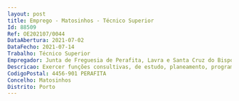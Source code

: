 ```yaml
--- 
layout: post
title: Emprego - Matosinhos - Técnico Superior
Id: 88509
Ref: OE202107/0044
DataAbertura: 2021-07-02
DataFecho: 2021-07-14
Trabalho: Técnico Superior
Empregador: Junta de Freguesia de Perafita, Lavra e Santa Cruz do Bispo
Descricao: Exercer funções consultivas, de estudo, planeamento, programação, avaliação e aplicação de métodos e processos de natureza técnica e científica que visam fundamentar e preparar a decisão no âmbito das atribuições do Gabinete de Inserção Social Profissional (GIP) a funcionar nos polos de Perafita, Lavra e Santa Cruz do Bispo  promover ações de incentivo à procura ativa de emprego e empreendedorismo local  sistematizar e divulgar as ofertas de emprego e apoiar a colocação de desempregados da Freguesia  divulgar medidas de apoio ao emprego, formação profissional e empreendedorismo, e apoio ao encaminhamento de candidatos  desenvolver ações que promovam a empregabilidade e ou o auto emprego, designadamente no que se refere a jovens desempregados de longa duração  desenvolver outras atividades que sejam consideradas necessárias, pelos serviços de emprego e ou pelos órgãos da Freguesia, para apoio à inserção de desempregados  garantir a adequada articulação do Gabinete de Inserção Profissional (GIP) com os serviços do Instituto de Emprego e Formação Profissional (IEFP)
CodigoPostal: 4456-901 PERAFITA
Concelho: Matosinhos
Distrito: Porto
--- 
```

